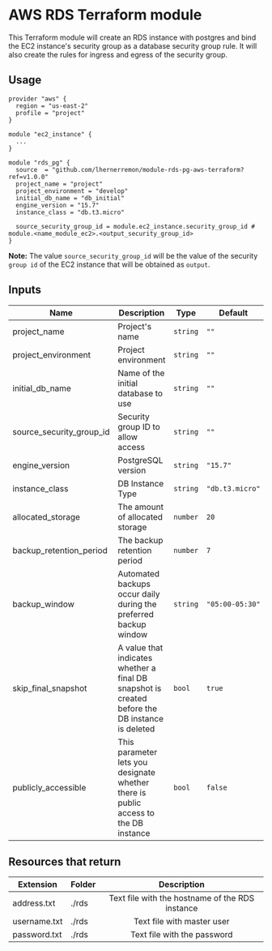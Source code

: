 # AWS RDS Terraform module

This Terraform module will create an RDS instance with postgres and bind the EC2 instance's security group as a database security group rule. It will also create the rules for ingress and egress of the security group.

## Usage

```hcl
provider "aws" {
  region = "us-east-2"
  profile = "project"
}

module "ec2_instance" {
  ...
}

module "rds_pg" {
  source  = "github.com/lhernerremon/module-rds-pg-aws-terraform?ref=v1.0.0"
  project_name = "project"
  project_environment = "develop"
  initial_db_name = "db_initial"
  engine_version = "15.7"
  instance_class = "db.t3.micro"
  
  source_security_group_id = module.ec2_instance.security_group_id # module.<name_module_ec2>.<output_security_group_id>
}
```
**Note:** The value `source_security_group_id` will be the value of the security `group id` of the EC2 instance that will be obtained as `output`.

## Inputs

| Name | Description | Type | Default | Required |
|------|-------------|------|---------|:--------:|
| project_name | Project's name | `string` | `""` | yes |
| project_environment | Project environment | `string` | `""` | yes |
| initial_db_name | Name of the initial database to use | `string` | `""` | yes |
| source_security_group_id | Security group ID to allow access | `string` | `""` | yes |
| engine_version | PostgreSQL version | `string` | `"15.7"` | no |
| instance_class | DB Instance Type | `string` | `"db.t3.micro"` | no |
| allocated_storage | The amount of allocated storage | `number` | `20` | no |
| backup_retention_period | The backup retention period | `number` | `7` | no |
| backup_window | Automated backups occur daily during the preferred backup window | `string` | `"05:00-05:30"` | no |
| skip_final_snapshot | A value that indicates whether a final DB snapshot is created before the DB instance is deleted | `bool` | `true` | no |
| publicly_accessible | This parameter lets you designate whether there is public access to the DB instance | `bool` | `false` | no |


## Resources that return

| Extension | Folder | Description |
|------|-------------|:--------:|
| address.txt | ./rds | Text file with the hostname of the RDS instance |
| username.txt | ./rds | Text file with master user |
| password.txt | ./rds | Text file with the password |